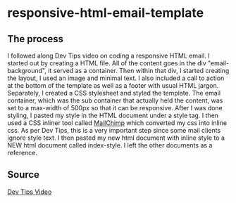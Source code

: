 <h1>responsive-html-email-template</h1>

<h2>The process</h2>
<p>I followed along Dev Tips video on coding a responsive HTML email. I started out by creating a HTML file. All of the content goes in the div "email-background", it served as a container. Then within that div, I started creating the layout, I used an image and minimal text. I also included a call to action at the bottom of the template as well as a footer with usual HTML jargon. Separately, I created a CSS stylesheet and styled the template. The email container, which was the sub container that actually held the content, was set to a max-width of 500px so that it can be responsive. After I was done styling, I pasted my style in the HTML document under a style tag. I then used a CSS inliner tool called <a href="http://templates.mailchimp.com/resources/inline-css/>MailChimp">MailChimp</a>
which converted my css into inline css. As per Dev Tips, this is a very important step since some mail clients ignore style text. I then pasted my new html document with inline style to a NEW html document called index-style. I left the other documents as a reference. <p>

<h2>Source</h2>
<a href="https://www.youtube.com/watch?v=XnWIperMy08">Dev Tips Video</a>

